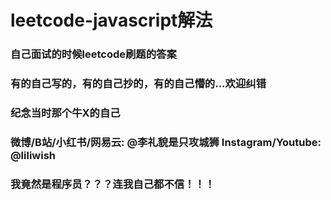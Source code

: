 # leetcode-javascript解法

### 自己面试的时候leetcode刷题的答案
### 有的自己写的，有的自己抄的，有的自己懵的...欢迎纠错
### 纪念当时那个牛X的自己

### 微博/B站/小红书/网易云: @李礼貌是只攻城狮 Instagram/Youtube: @liliwish
### 我竟然是程序员？？？连我自己都不信！！！
